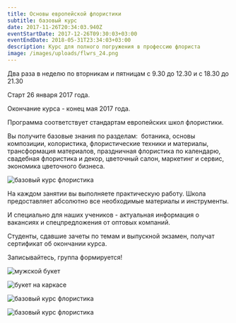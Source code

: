 ```yaml
---
title: Основы европейской флористики
subtitle: базовый курс
date: 2017-11-26T20:34:03.940Z
eventStartDate: 2017-12-26T09:30:03+03:00
eventEndDate: 2018-05-31T23:34:03+03:00
description: Курс для полного погружения в профессию флориста
image: /images/uploads/flwrs_24.png
---
```

Два раза в неделю по вторникам и пятницам с 9.30 до 12.30 и с 18.30 до 21.30

Старт 26 января 2017 года.

Окончание курса - конец мая 2017 года.

Программа соответствует стандартам европейских школ флористики.

Вы получите базовые знания по разделам:  ботаника, основы композиции, колористика, флористические техники и материалы, трансформация материалов, праздничная флористика по календарю, свадебная флористика и декор, цветочный салон, маркетинг и сервис, экономика цветочного бизнеса.

![базовый курс флористика](/images/uploads/DSCF2938.jpg)

На каждом занятии вы выполняете практическую работу. Школа предоставляет абсолютно все необходимые материалы и инструменты.

И специально для наших учеников - актуальная информация о вакансиях и спецпредложения от оптовых компаний.

Студенты, сдавшие зачеты по темам и выпускной экзамен, получат сертификат об окончании курса.

Записывайтесь, группа формируется!

![мужской букет](/images/uploads/DSCF1296.jpg)

![букет на каркасе](/images/uploads/DSCF3301.jpg)

![базовый курс флористика](/images/uploads/DSCF2545.jpg)

![базовый курс флористика](/images/uploads/DSCF3212.jpg)


